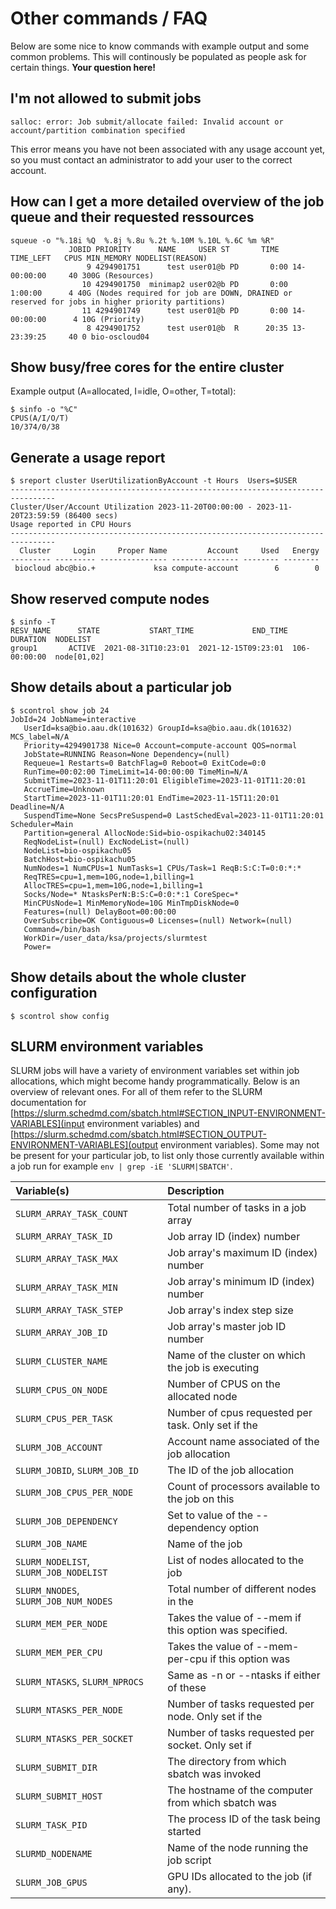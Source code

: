 # Other commands / FAQ
Below are some nice to know commands with example output and some common problems. This will continously be populated as people ask for certain things. **Your question here!**

## I'm not allowed to submit jobs
```
salloc: error: Job submit/allocate failed: Invalid account or account/partition combination specified
```

This error means you have not been associated with any usage account yet, so you must contact an administrator to add your user to the correct account.

## How can I get a more detailed overview of the job queue and their requested ressources
```
squeue -o "%.18i %Q  %.8j %.8u %.2t %.10M %.10L %.6C %m %R"
             JOBID PRIORITY      NAME     USER ST       TIME  TIME_LEFT   CPUS MIN_MEMORY NODELIST(REASON)
                 9 4294901751      test user01@b PD       0:00 14-00:00:00     40 300G (Resources)
                10 4294901750  minimap2 user02@b PD       0:00    1:00:00      4 40G (Nodes required for job are DOWN, DRAINED or reserved for jobs in higher priority partitions)
                11 4294901749      test user01@b PD       0:00 14-00:00:00      4 10G (Priority)
                 8 4294901752      test user01@b  R      20:35 13-23:39:25     40 0 bio-oscloud04
```

## Show busy/free cores for the entire cluster
Example output (A=allocated, I=idle, O=other, T=total):
```
$ sinfo -o "%C"
CPUS(A/I/O/T)
10/374/0/38
```

## Generate a usage report
```
$ sreport cluster UserUtilizationByAccount -t Hours  Users=$USER
--------------------------------------------------------------------------------
Cluster/User/Account Utilization 2023-11-20T00:00:00 - 2023-11-20T23:59:59 (86400 secs)
Usage reported in CPU Hours
--------------------------------------------------------------------------------
  Cluster     Login     Proper Name         Account     Used   Energy 
--------- --------- --------------- --------------- -------- -------- 
 biocloud abc@bio.+             ksa compute-account        6        0 

```

## Show reserved compute nodes
```
$ sinfo -T
RESV_NAME      STATE           START_TIME             END_TIME     DURATION  NODELIST
group1       ACTIVE  2021-08-31T10:23:01  2021-12-15T09:23:01  106-00:00:00  node[01,02]
```

## Show details about a particular job
```
$ scontrol show job 24
JobId=24 JobName=interactive
   UserId=ksa@bio.aau.dk(101632) GroupId=ksa@bio.aau.dk(101632) MCS_label=N/A
   Priority=4294901738 Nice=0 Account=compute-account QOS=normal
   JobState=RUNNING Reason=None Dependency=(null)
   Requeue=1 Restarts=0 BatchFlag=0 Reboot=0 ExitCode=0:0
   RunTime=00:02:00 TimeLimit=14-00:00:00 TimeMin=N/A
   SubmitTime=2023-11-01T11:20:01 EligibleTime=2023-11-01T11:20:01
   AccrueTime=Unknown
   StartTime=2023-11-01T11:20:01 EndTime=2023-11-15T11:20:01 Deadline=N/A
   SuspendTime=None SecsPreSuspend=0 LastSchedEval=2023-11-01T11:20:01 Scheduler=Main
   Partition=general AllocNode:Sid=bio-ospikachu02:340145
   ReqNodeList=(null) ExcNodeList=(null)
   NodeList=bio-ospikachu05
   BatchHost=bio-ospikachu05
   NumNodes=1 NumCPUs=1 NumTasks=1 CPUs/Task=1 ReqB:S:C:T=0:0:*:*
   ReqTRES=cpu=1,mem=10G,node=1,billing=1
   AllocTRES=cpu=1,mem=10G,node=1,billing=1
   Socks/Node=* NtasksPerN:B:S:C=0:0:*:1 CoreSpec=*
   MinCPUsNode=1 MinMemoryNode=10G MinTmpDiskNode=0
   Features=(null) DelayBoot=00:00:00
   OverSubscribe=OK Contiguous=0 Licenses=(null) Network=(null)
   Command=/bin/bash
   WorkDir=/user_data/ksa/projects/slurmtest
   Power=
```

## Show details about the whole cluster configuration
```
$ scontrol show config
```

## SLURM environment variables
SLURM jobs will have a variety of environment variables set within job allocations, which might become handy programmatically. Below is an overview of relevant ones. For all of them refer to the SLURM documentation for [https://slurm.schedmd.com/sbatch.html#SECTION_INPUT-ENVIRONMENT-VARIABLES](input environment variables) and [https://slurm.schedmd.com/sbatch.html#SECTION_OUTPUT-ENVIRONMENT-VARIABLES](output environment variables). Some may not be present for your particular job, to list only those currently available within a job run for example `env | grep -iE 'SLURM|SBATCH'`.

| Variable(s) | Description |
| :--- | :--- |
| `SLURM_ARRAY_TASK_COUNT` | Total number of tasks in a job array |
| `SLURM_ARRAY_TASK_ID` | Job array ID (index) number |
| `SLURM_ARRAY_TASK_MAX` | Job array's maximum ID (index) number |
| `SLURM_ARRAY_TASK_MIN` | Job array's minimum ID (index) number |
| `SLURM_ARRAY_TASK_STEP` | Job array's index step size |
| `SLURM_ARRAY_JOB_ID` | Job array's master job ID number |
| `SLURM_CLUSTER_NAME` | Name of the cluster on which the job is executing |
| `SLURM_CPUS_ON_NODE` | Number of CPUS on the allocated node |
| `SLURM_CPUS_PER_TASK` | Number of cpus requested per task. Only set if the  |--cpus-per-task option is specified.
| `SLURM_JOB_ACCOUNT` | Account name associated of the job allocation |
| `SLURM_JOBID`, `SLURM_JOB_ID` | The ID of the job allocation |
| `SLURM_JOB_CPUS_PER_NODE` | Count of processors available to the job on this  |node.
| `SLURM_JOB_DEPENDENCY` | Set to value of the --dependency option |
| `SLURM_JOB_NAME` | Name of the job |
| `SLURM_NODELIST`, `SLURM_JOB_NODELIST` | List of nodes allocated to the job |
| `SLURM_NNODES`, `SLURM_JOB_NUM_NODES` | Total number of different nodes in the  |job's resource allocation
| `SLURM_MEM_PER_NODE` | Takes the value of --mem if this option was specified. |
| `SLURM_MEM_PER_CPU` | Takes the value of --mem-per-cpu if this option was  |specified.
| `SLURM_NTASKS`, `SLURM_NPROCS` | Same as -n or --ntasks if either of these  |options was specified.
| `SLURM_NTASKS_PER_NODE` | Number of tasks requested per node. Only set if the  |--ntasks-per-node option is specified.
| `SLURM_NTASKS_PER_SOCKET` | Number of tasks requested per socket. Only set if  |the --ntasks-per-socket option is specified.
| `SLURM_SUBMIT_DIR` | The directory from which sbatch was invoked |
| `SLURM_SUBMIT_HOST` | The hostname of the computer from which sbatch was  |invoked
| `SLURM_TASK_PID` | The process ID of the task being started |
| `SLURMD_NODENAME` | Name of the node running the job script |
| `SLURM_JOB_GPUS` | GPU IDs allocated to the job (if any). |
